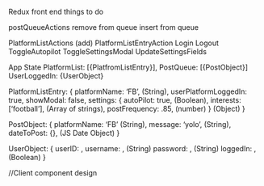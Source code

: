 

Redux front end things to do

postQueueActions
  remove from queue
  insert from queue


PlatformListActions (add)
  PlatformListEntryAction
    Login
    Logout
    ToggleAutopilot
    ToggleSettingsModal
    UpdateSettingsFields
  
App State
  PlatformList: [{PlatfromListEntry}],
  PostQueue: [{PostObject}]
  UserLoggedIn: {UserObject}

PlatformListEntry: {
  platformName: ‘FB’, (String),
  userPlatformLoggedIn: true,
  showModal: false,
  settings: {
    autoPilot: true, (Boolean),
    interests: [‘football’], (Array of strings),
    postFrequency: .85, (number)
  } (Object)
}
  
PostObject: {
  platformName: ‘FB’ (String),
  message: ‘yolo’, (String),
  dateToPost: {}, (JS Date Object)
}

UserObject: {
  userID: ,
  username: , (String)
  password: , (String)
  loggedIn: , (Boolean) 
}


//Client component design
